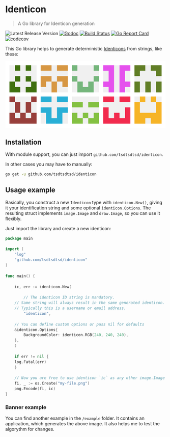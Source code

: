 # Identicon

> A Go library for Identicon generation

![Latest Release Version][shields-version-img]
[![Godoc][godoc-image]][godoc-url]
[![Build Status][travis-image]][travis-url]
[![Go Report Card][grc-image]][grc-url]
[![codecov][codecov-image]][codecov-url]

This Go library helps to generate deterministic [Identicons][identicon-wiki] from strings, like these:

![Example Banner](identicon-banner.png "Example Banner")

## Installation

With module support, you can just import `github.com/tsdtsdtsd/identicon`.

In other cases you may have to manually:
```sh
go get -u github.com/tsdtsdtsd/identicon
```

## Usage example

Basically, you construct a new `Identicon` type with `identicon.New()`, giving it your identification string and some optional `identicon.Options`. 
The resulting struct implements `image.Image` and `draw.Image`, so you can use it flexibly.

Just import the library and create a new identicon:

```go
package main

import (
    "log"
    "github.com/tsdtsdtsd/identicon"
) 

func main() {
    
    ic, err := identicon.New(
        
        // The identicon ID string is mandatory.
	// Same string will always result in the same generated identicon.
	// Typically this is a username or email address.
        "identicon",
        
	// You can define custom options or pass nil for defaults
	&identicon.Options{
	    BackgroundColor: identicon.RGB(240, 240, 240),
	},
    )
    
    if err != nil {
	log.Fatal(err)
    }
    
    // Now you are free to use identicon `ic` as any other image.Image or draw.Image interface
    fi, _ := os.Create("my-file.png")
    png.Encode(fi, ic)
}
```

### Banner example

You can find another example in the `/example` folder. It contains an application, which generates the above image.
It also helps me to test the algorythm for changes.

<!-- Markdown link & img dfn's -->
[grc-image]: https://goreportcard.com/badge/github.com/tsdtsdtsd/identicon
[grc-url]: https://goreportcard.com/report/github.com/tsdtsdtsd/identicon
[godoc-image]: https://godoc.org/github.com/tsdtsdtsd/identicon?status.svg
[godoc-url]: https://godoc.org/github.com/tsdtsdtsd/identicon
[travis-image]: https://travis-ci.org/tsdtsdtsd/identicon.svg?branch=master
[travis-url]: https://travis-ci.org/tsdtsdtsd/identicon
[codecov-image]: https://codecov.io/gh/tsdtsdtsd/identicon/branch/master/graph/badge.svg
[codecov-url]: https://codecov.io/gh/tsdtsdtsd/identicon
[shields-version-img]: https://img.shields.io/github/v/release/tsdtsdtsd/identicon
[identicon-wiki]: https://en.wikipedia.org/wiki/Identicon
